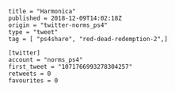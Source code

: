 ```
title = "Harmonica"
published = 2018-12-09T14:02:18Z
origin = "twitter-norms_ps4"
type = "tweet"
tag = [ "ps4share", "red-dead-redemption-2",]

[twitter]
account = "norms_ps4"
first_tweet = "1071766993278304257"
retweets = 0
favourites = 0
```

<p class='image'><img src='https://mnf.m17s.net/2018/12/09/Dt-uZeyWoAEpl5v.jpg' alt=''></p>

